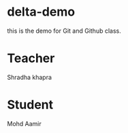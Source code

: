 # delta-demo
this is the demo for Git and Github  class.

# Teacher
Shradha khapra

# Student
Mohd Aamir